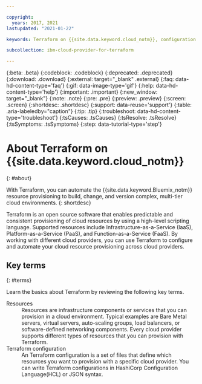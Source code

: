 ```yaml
---

copyright:
  years: 2017, 2021
lastupdated: "2021-01-22"

keywords: Terraform on {{site.data.keyword.cloud_notm}}, configuration files, resources, what is Terraform on {{site.data.keyword.cloud_notm}}, automation, automate

subcollection: ibm-cloud-provider-for-terraform

---
```


{:beta: .beta}
{:codeblock: .codeblock}
{:deprecated: .deprecated}
{:download: .download}
{:external: target="_blank" .external}
{:faq: data-hd-content-type='faq'}
{:gif: data-image-type='gif'}
{:help: data-hd-content-type='help'}
{:important: .important}
{:new_window: target="_blank"}
{:note: .note}
{:pre: .pre}
{:preview: .preview}
{:screen: .screen}
{:shortdesc: .shortdesc}
{:support: data-reuse='support'}
{:table: .aria-labeledby="caption"}
{:tip: .tip}
{:troubleshoot: data-hd-content-type='troubleshoot'}
{:tsCauses: .tsCauses}
{:tsResolve: .tsResolve}
{:tsSymptoms: .tsSymptoms}
{:step: data-tutorial-type='step'}


# About Terraform on {{site.data.keyword.cloud_notm}}
{: #about}

With Terraform, you can automate the {{site.data.keyword.Bluemix_notm}} resource provisioning to build, change, and version complex, multi-tier cloud environments. 
{: shortdesc} 

Terraform is an open source software that enables predictable and consistent provisioning of cloud resources by using a high-level scripting language. Supported resources include Infrastructure-as-a-Service (IaaS), Platform-as-a-Service (PaaS), and Function-as-a-Service (FaaS). By working with different cloud providers, you can use Terraform to configure and automate your cloud resource provisioning across cloud providers. 

## Key terms
{: #terms}

Learn the basics about Terraform by reviewing the following key terms.

<dl>
<dt>Resources</dt>
<dd>Resources are infrastructure components or services that you can provision in a cloud environment. Typical examples are Bare Metal servers, virtual servers, auto-scaling groups, load balancers, or software-defined networking components. Every cloud provider supports different types of resources that you can provision with Terraform. </dd>
<dt>Terraform configuration</dt>
<dd>An Terraform configuration is a set of files that define which resources you want to provision with a specific cloud provider. You can write Terraform configurations in HashiCorp Configuration Language(HCL) or JSON syntax.</dd>
</dl>




